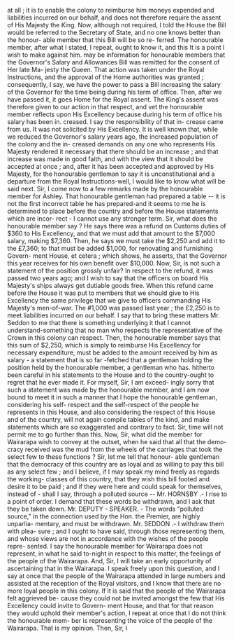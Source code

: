 at all ; it is to enable the colony to reimburse him moneys expended and liabilities incurred on our behalf, and does not therefore require the assent of His Majesty the King. Now, although not required, I told the House the Bill would be referred to the Secretary of State, and no one knows better than the honour- able member that this Bill will be so re- ferred. The honourable member, after what I stated, I repeat, ought to know it, and this It is a point I wish to make against him. may be information for honourable members that the Governor's Salary and Allowances Bill was remitted for the consent of Her late Ma- jesty the Queen. That action was taken under the Royal Instructions, and the approval of the Home authorities was granted ; consequently, I say, we have the power to pass a Bill increasing the salary of the Governor for the time being during his term of office. Then, after we have passed it, it goes Home for the Royal assent. The King's assent was therefore given to our action in that respect, and vet the honourable member reflects upon His Excellency because during his term of office his salary has been in. creased. I say the responsibility of that in- crease came from us. It was not solicited by His Excellency. It is well known that, while we reduced the Governor's salary years ago, the increased population of the colony and the in- creased demands on any one who represents His Majesty rendered it necessary that there should be an increase ; and that increase was made in good faith, and with the view that it should be accepted at once ; and, after it has been accepted and approved by His Majesty, for the honourable gentleman to say it is unconstitutional and a departure from the Royal Instructions-well, I would like to know what will be said next. Sir, I come now to a few remarks made by the honourable member for Ashley. That honourable gentleman had prepared a table -- it is not the first incorrect table he has prepared-and it seems to me he is determined to place before the country and before the House statements which are incor- rect - I cannot use any stronger term. Sir, what does the honourable member say ? He says there was a refund on Customs duties of $360 to His Excellency, and that we must add that amount to the $7,000 salary, making $7,360. Then, he says we must take the $2,250 and add it to the £7,360; to that must be added $1,000, for renovating and furnishing Govern- ment House, et cetera ; which shows, he asserts, that the Governor this year receives for his own benefit over $10,000. Now, Sir, is not such a statement of the position grossly unfair? In respect to the refund, it was passed two years ago; and I wish to say that the officers on board His Majesty's ships always get dutiable goods free. When this refund came before the House it was put to members that we should give to His Excellency the same privilege that we give to officers commanding His Majesty's men-of-war. The #1,000 was passed last year ; the £2,250 is to meet liabilities incurred on our behalf. I say that to bring these matters Mr. Seddon to me that there is something underlying it that I cannot understand-something that no man who respects the representative of the Crown in this colony can respect. Then, the honourable member says that this sum of $2,250, which is simply to reimburse His Excellency for necessary expenditure, must be added to the amount received by him as salary - a statement that is so far -fetched that a gentleman holding the position held by the honourable member, a gentleman who has. hitherto been careful in his statements to the House and to the country-ought to regret that he ever made it. For myself, Sir, I am exceed- ingly sorry that such a statement was made by the honourable member, and I am now bound to meet it in such a manner that I hope the honourable gentleman, considering his self- respect and the self-respect of the people he represents in this House, and also considering the respect of this House and of the country, will not again compile tables of the kind, and make statements which are so exaggerated and contrary to fact. Sir, time will not permit me to go further than this. Now, Sir, what did the member for Wairarapa wish to convey at the outset, when he said that all that the demo- cracy received was the mud from the wheels of the carriages that took the select few to these functions ? Sir, let me tell that honour- able gentleman that the democracy of this country are as loyal and as willing to pay this bill as any select few ; and I believe, if I may speak my mind freely as regards the working- classes of this country, that they wish this bill footed and desire it to be paid ; and if they were here and could speak for themselves, instead of - shall I say, through a polluted source -- Mr. HORNSBY .- I rise to a point of order. I demand that these words be withdrawn, and I ask that they be taken down. Mr. DEPUTY - SPEAKER. - The words "polluted source," in the connection used by the Hon. the Premier, are highly unparlia- mentary, and must be withdrawn. Mr. SEDDON .- I withdraw them with plea- sure ; and I ought to have said, through those representing them, and whose views are not in accordance with the wishes of the people repre- sented. I say the honourable member for Wairarapa does not represent, in what he said to-night in respect to this matter, the feelings of the people of the Wairarapa. And, Sir, I will take an early opportunity of ascertaining that in the Wairarapa. I speak freely upon this question, and I say at once that the people of the Wairarapa attended in large numbers and assisted at the reception of the Royal visitors, and I know that there are no more loyal people in this colony. If it is said that the people of the Wairarapa felt aggrieved be- cause they could not be invited amongst the few that His Excellency could invite to Govern- ment House, and that for that reason they would uphold their member's action, I repeat at once that I do not think the honourable mem- ber is representing the voice of the people of the Wairarapa. That is my opinion. Then, Sir, I <!-- PageHeader=":" --> <!-- PageHeader="\----" --> 